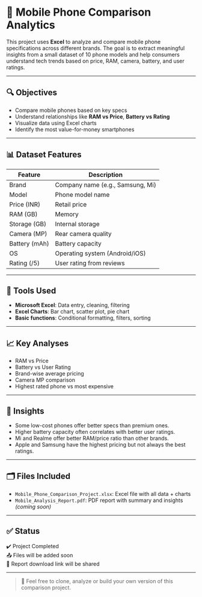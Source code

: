 # 📱 Mobile Phone Comparison Analytics

This project uses **Excel** to analyze and compare mobile phone specifications across different brands. The goal is to extract meaningful insights from a small dataset of 10 phone models and help consumers understand tech trends based on price, RAM, camera, battery, and user ratings.

---

## 🔍 Objectives
- Compare mobile phones based on key specs
- Understand relationships like **RAM vs Price**, **Battery vs Rating**
- Visualize data using Excel charts
- Identify the most value-for-money smartphones

---

## 📊 Dataset Features

| Feature         | Description                       |
|----------------|-----------------------------------|
| Brand          | Company name (e.g., Samsung, Mi)  |
| Model          | Phone model name                  |
| Price (INR)    | Retail price                      |
| RAM (GB)       | Memory                            |
| Storage (GB)   | Internal storage                  |
| Camera (MP)    | Rear camera quality               |
| Battery (mAh)  | Battery capacity                  |
| OS             | Operating system (Android/iOS)    |
| Rating (/5)    | User rating from reviews          |

---

## 🔧 Tools Used

- **Microsoft Excel**: Data entry, cleaning, filtering
- **Excel Charts**: Bar chart, scatter plot, pie chart
- **Basic functions**: Conditional formatting, filters, sorting

---

## 📈 Key Analyses

- RAM vs Price
- Battery vs User Rating
- Brand-wise average pricing
- Camera MP comparison
- Highest rated phone vs most expensive

---

## 📌 Insights

- Some low-cost phones offer better specs than premium ones.
- Higher battery capacity often correlates with better user ratings.
- Mi and Realme offer better RAM/price ratio than other brands.
- Apple and Samsung have the highest pricing but not always the best ratings.

---

## 🗂 Files Included

- `Mobile_Phone_Comparison_Project.xlsx`: Excel file with all data + charts
- `Mobile_Analysis_Report.pdf`: PDF report with summary and insights *(coming soon)*

---

## ✅ Status

✔️ Project Completed  
📤 Files will be added soon  
📄 Report download link will be shared

---

> 📌 Feel free to clone, analyze or build your own version of this comparison project.
